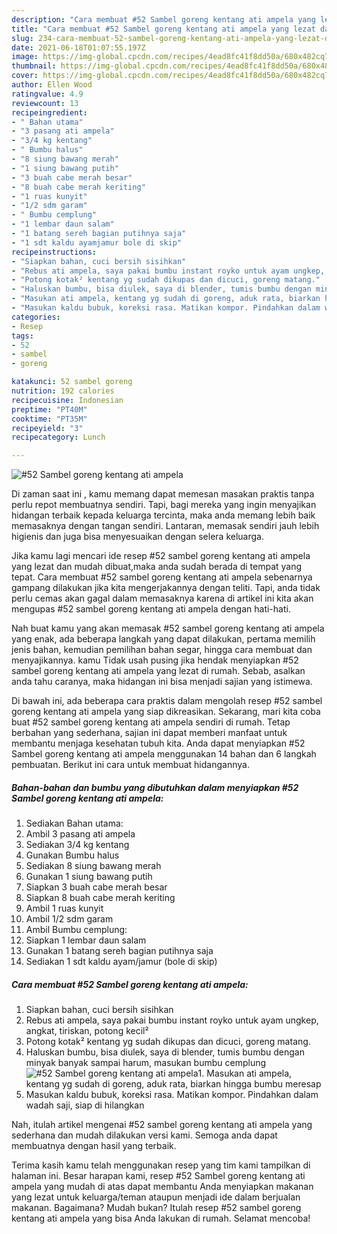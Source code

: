 ```yaml
---
description: "Cara membuat #52 Sambel goreng kentang ati ampela yang lezat dan Mudah Dibuat"
title: "Cara membuat #52 Sambel goreng kentang ati ampela yang lezat dan Mudah Dibuat"
slug: 234-cara-membuat-52-sambel-goreng-kentang-ati-ampela-yang-lezat-dan-mudah-dibuat
date: 2021-06-18T01:07:55.197Z
image: https://img-global.cpcdn.com/recipes/4ead8fc41f8dd50a/680x482cq70/52-sambel-goreng-kentang-ati-ampela-foto-resep-utama.jpg
thumbnail: https://img-global.cpcdn.com/recipes/4ead8fc41f8dd50a/680x482cq70/52-sambel-goreng-kentang-ati-ampela-foto-resep-utama.jpg
cover: https://img-global.cpcdn.com/recipes/4ead8fc41f8dd50a/680x482cq70/52-sambel-goreng-kentang-ati-ampela-foto-resep-utama.jpg
author: Ellen Wood
ratingvalue: 4.9
reviewcount: 13
recipeingredient:
- " Bahan utama"
- "3 pasang ati ampela"
- "3/4 kg kentang"
- " Bumbu halus"
- "8 siung bawang merah"
- "1 siung bawang putih"
- "3 buah cabe merah besar"
- "8 buah cabe merah keriting"
- "1 ruas kunyit"
- "1/2 sdm garam"
- " Bumbu cemplung"
- "1 lembar daun salam"
- "1 batang sereh bagian putihnya saja"
- "1 sdt kaldu ayamjamur bole di skip"
recipeinstructions:
- "Siapkan bahan, cuci bersih sisihkan"
- "Rebus ati ampela, saya pakai bumbu instant royko untuk ayam ungkep, angkat, tiriskan, potong kecil²"
- "Potong kotak² kentang yg sudah dikupas dan dicuci, goreng matang."
- "Haluskan bumbu, bisa diulek, saya di blender, tumis bumbu dengan minyak banyak sampai harum, masukan bumbu cemplung"
- "Masukan ati ampela, kentang yg sudah di goreng, aduk rata, biarkan hingga bumbu meresap"
- "Masukan kaldu bubuk, koreksi rasa. Matikan kompor. Pindahkan dalam wadah saji, siap di hilangkan"
categories:
- Resep
tags:
- 52
- sambel
- goreng

katakunci: 52 sambel goreng 
nutrition: 192 calories
recipecuisine: Indonesian
preptime: "PT40M"
cooktime: "PT35M"
recipeyield: "3"
recipecategory: Lunch

---
```



![#52 Sambel goreng kentang ati ampela](https://img-global.cpcdn.com/recipes/4ead8fc41f8dd50a/680x482cq70/52-sambel-goreng-kentang-ati-ampela-foto-resep-utama.jpg)

Di zaman  saat ini , kamu memang dapat memesan masakan praktis tanpa perlu repot membuatnya sendiri. Tapi, bagi mereka yang ingin menyajikan hidangan terbaik kepada keluarga tercinta, maka anda memang lebih baik memasaknya dengan tangan sendiri. Lantaran, memasak sendiri jauh lebih higienis dan juga bisa menyesuaikan dengan selera keluarga.

Jika kamu lagi mencari ide resep #52 sambel goreng kentang ati ampela yang lezat dan mudah dibuat,maka anda sudah berada di tempat yang tepat. Cara membuat #52 sambel goreng kentang ati ampela  sebenarnya gampang dilakukan jika kita mengerjakannya dengan teliti. Tapi, anda tidak perlu cemas akan gagal dalam memasaknya 
karena di artikel ini kita akan mengupas #52 sambel goreng kentang ati ampela dengan hati-hati.  



Nah buat kamu yang akan memasak #52 sambel goreng kentang ati ampela yang enak, ada beberapa langkah yang dapat dilakukan, pertama memilih jenis bahan, kemudian pemilihan bahan segar, hingga cara membuat dan menyajikannya. kamu Tidak usah pusing jika hendak menyiapkan #52 sambel goreng kentang ati ampela yang lezat di rumah. Sebab, asalkan anda  tahu caranya, maka hidangan ini bisa menjadi sajian yang istimewa.

Di bawah ini, ada beberapa cara praktis  dalam mengolah resep #52 sambel goreng kentang ati ampela yang siap dikreasikan. Sekarang, mari kita coba buat #52 sambel goreng kentang ati ampela sendiri di rumah. Tetap berbahan yang sederhana, sajian ini dapat memberi manfaat untuk membantu menjaga kesehatan tubuh kita. Anda dapat menyiapkan #52 Sambel goreng kentang ati ampela menggunakan 14 bahan dan 6 langkah pembuatan. Berikut ini cara untuk membuat hidangannya.

<!--inarticleads1-->

##### Bahan-bahan dan bumbu yang dibutuhkan dalam menyiapkan #52 Sambel goreng kentang ati ampela:

1. Sediakan  Bahan utama:
1. Ambil 3 pasang ati ampela
1. Sediakan 3/4 kg kentang
1. Gunakan  Bumbu halus
1. Sediakan 8 siung bawang merah
1. Gunakan 1 siung bawang putih
1. Siapkan 3 buah cabe merah besar
1. Siapkan 8 buah cabe merah keriting
1. Ambil 1 ruas kunyit
1. Ambil 1/2 sdm garam
1. Ambil  Bumbu cemplung:
1. Siapkan 1 lembar daun salam
1. Gunakan 1 batang sereh bagian putihnya saja
1. Sediakan 1 sdt kaldu ayam/jamur (bole di skip)




<!--inarticleads2-->

##### Cara membuat #52 Sambel goreng kentang ati ampela:

1. Siapkan bahan, cuci bersih sisihkan
1. Rebus ati ampela, saya pakai bumbu instant royko untuk ayam ungkep, angkat, tiriskan, potong kecil²
1. Potong kotak² kentang yg sudah dikupas dan dicuci, goreng matang.
1. Haluskan bumbu, bisa diulek, saya di blender, tumis bumbu dengan minyak banyak sampai harum, masukan bumbu cemplung
<img src="//assets-global.cpcdn.com/assets/icons/button_play-2c75c40dde080a61004c1f40b05d8f140eaff45d7e9e6481dc71c63d2e7c4909.png" alt="#52 Sambel goreng kentang ati ampela">1. Masukan ati ampela, kentang yg sudah di goreng, aduk rata, biarkan hingga bumbu meresap
1. Masukan kaldu bubuk, koreksi rasa. Matikan kompor. Pindahkan dalam wadah saji, siap di hilangkan




Nah, itulah artikel mengenai  #52 sambel goreng kentang ati ampela  yang sederhana dan mudah dilakukan versi kami. Semoga anda dapat membuatnya dengan hasil yang terbaik. 

Terima kasih kamu telah menggunakan resep yang tim kami tampilkan di halaman ini. Besar harapan kami, resep  #52 Sambel goreng kentang ati ampela yang mudah di atas dapat membantu Anda menyiapkan makanan yang lezat untuk keluarga/teman ataupun menjadi ide dalam berjualan makanan. Bagaimana? Mudah bukan? Itulah resep #52 sambel goreng kentang ati ampela yang bisa Anda lakukan di rumah. Selamat mencoba!

